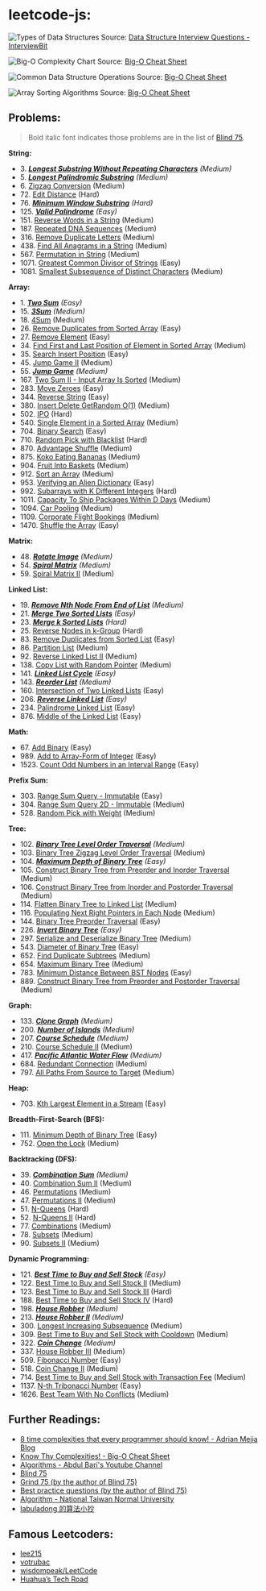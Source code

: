# leetcode-js:

![Types of Data Structures](https://user-images.githubusercontent.com/106054083/219955538-c7fd9fbc-62ca-47b3-8772-b6369a8a0934.png)
Source: [Data Structure Interview Questions - InterviewBit](https://www.interviewbit.com/data-structure-interview-questions/#what-are-data-structures)

![Big-O Complexity Chart](https://user-images.githubusercontent.com/106054083/212619000-5dffc98b-bbc8-41a4-80f5-cab4d7ec7048.png)
Source: [Big-O Cheat Sheet](https://www.bigocheatsheet.com/)

![Common Data Structure Operations](https://user-images.githubusercontent.com/106054083/212619158-2b069198-dfc8-45f0-b918-4ce59503d49f.png)
Source: [Big-O Cheat Sheet](https://www.bigocheatsheet.com/)

![Array Sorting Algorithms](https://user-images.githubusercontent.com/106054083/212619290-e4ad0fb5-4238-4396-8e77-b882c4fedb5a.png)
Source: [Big-O Cheat Sheet](https://www.bigocheatsheet.com/)

## Problems:

> Bold italic font indicates those problems are in the list of [Blind 75](https://leetcode.com/discuss/general-discussion/460599/blind-75-leetcode-questions).

**String:**
* 3\. [**_Longest Substring Without Repeating Characters_**](https://leetcode.com/problems/longest-substring-without-repeating-characters/) _(Medium)_
* 5\. [**_Longest Palindromic Substring_**](https://leetcode.com/problems/longest-palindromic-substring/) _(Medium)_
* 6\. [Zigzag Conversion](https://leetcode.com/problems/zigzag-conversion/) (Medium)
* 72\. [Edit Distance](https://leetcode.com/problems/edit-distance/) (Hard)
* 76\. [**_Minimum Window Substring_**](https://leetcode.com/problems/minimum-window-substring/) _(Hard)_
* 125\. [**_Valid Palindrome_**](https://leetcode.com/problems/valid-palindrome/) _(Easy)_
* 151\. [Reverse Words in a String](https://leetcode.com/problems/reverse-words-in-a-string/) (Medium)
* 187\. [Repeated DNA Sequences](https://leetcode.com/problems/repeated-dna-sequences/) (Medium)
* 316\. [Remove Duplicate Letters](https://leetcode.com/problems/remove-duplicate-letters/) (Medium)
* 438\. [Find All Anagrams in a String](https://leetcode.com/problems/find-all-anagrams-in-a-string/) (Medium)
* 567\. [Permutation in String](https://leetcode.com/problems/permutation-in-string/) (Medium)
* 1071\. [Greatest Common Divisor of Strings](https://leetcode.com/problems/greatest-common-divisor-of-strings/) (Easy)
* 1081\. [Smallest Subsequence of Distinct Characters](https://leetcode.com/problems/smallest-subsequence-of-distinct-characters/) (Medium)

**Array:**
* 1\. [**_Two Sum_**](https://leetcode.com/problems/two-sum/) _(Easy)_
* 15\. [**_3Sum_**](https://leetcode.com/problems/3sum/) _(Medium)_
* 18\. [4Sum](https://leetcode.com/problems/4sum/) (Medium)
* 26\. [Remove Duplicates from Sorted Array](https://leetcode.com/problems/remove-duplicates-from-sorted-array/) (Easy)
* 27\. [Remove Element](https://leetcode.com/problems/remove-element/) (Easy)
* 34\. [Find First and Last Position of Element in Sorted Array](https://leetcode.com/problems/find-first-and-last-position-of-element-in-sorted-array/) (Medium)
* 35\. [Search Insert Position](https://leetcode.com/problems/search-insert-position/) (Easy)
* 45\. [Jump Game II](https://leetcode.com/problems/jump-game-ii/) (Medium)
* 55\. [**_Jump Game_**](https://leetcode.com/problems/jump-game) _(Medium)_
* 167\. [Two Sum II - Input Array Is Sorted](https://leetcode.com/problems/two-sum-ii-input-array-is-sorted/) (Medium)
* 283\. [Move Zeroes](https://leetcode.com/problems/move-zeroes/) (Easy)
* 344\. [Reverse String](https://leetcode.com/problems/reverse-string/) (Easy)
* 380\. [Insert Delete GetRandom O(1)](https://leetcode.com/problems/insert-delete-getrandom-o1/) (Medium)
* 502\. [IPO](https://leetcode.com/problems/ipo/) (Hard)
* 540\. [Single Element in a Sorted Array](https://leetcode.com/problems/single-element-in-a-sorted-array/) (Medium)
* 704\. [Binary Search](https://leetcode.com/problems/binary-search/) (Easy)
* 710\. [Random Pick with Blacklist](https://leetcode.com/problems/random-pick-with-blacklist/) (Hard)
* 870\. [Advantage Shuffle](https://leetcode.com/problems/advantage-shuffle/) (Medium)
* 875\. [Koko Eating Bananas](https://leetcode.com/problems/koko-eating-bananas/) (Medium)
* 904\. [Fruit Into Baskets](https://leetcode.com/problems/fruit-into-baskets/) (Medium)
* 912\. [Sort an Array](https://leetcode.com/problems/sort-an-array/) (Medium)
* 953\. [Verifying an Alien Dictionary](https://leetcode.com/problems/verifying-an-alien-dictionary/) (Easy)
* 992\. [Subarrays with K Different Integers](https://leetcode.com/problems/subarrays-with-k-different-integers/) (Hard)
* 1011\. [Capacity To Ship Packages Within D Days](https://leetcode.com/problems/capacity-to-ship-packages-within-d-days/) (Medium)
* 1094\. [Car Pooling](https://leetcode.com/problems/car-pooling/) (Medium)
* 1109\. [Corporate Flight Bookings](https://leetcode.com/problems/corporate-flight-bookings/) (Medium)
* 1470\. [Shuffle the Array](https://leetcode.com/problems/shuffle-the-array/) (Easy)

**Matrix:**
* 48\. [**_Rotate Image_**](https://leetcode.com/problems/rotate-image/) _(Medium)_
* 54\. [**_Spiral Matrix_**](https://leetcode.com/problems/spiral-matrix/) _(Medium)_
* 59\. [Spiral Matrix II](https://leetcode.com/problems/spiral-matrix-ii/) (Medium)

**Linked List:**
* 19\. [**_Remove Nth Node From End of List_**](https://leetcode.com/problems/remove-nth-node-from-end-of-list/) _(Medium)_
* 21\. [**_Merge Two Sorted Lists_**](https://leetcode.com/problems/merge-two-sorted-lists/) _(Easy)_
* 23\. [**_Merge k Sorted Lists_**](https://leetcode.com/problems/merge-k-sorted-lists/) _(Hard)_
* 25\. [Reverse Nodes in k-Group](https://leetcode.com/problems/reverse-nodes-in-k-group/) (Hard)
* 83\. [Remove Duplicates from Sorted List](https://leetcode.com/problems/remove-duplicates-from-sorted-list/) (Easy)
* 86\. [Partition List](https://leetcode.com/problems/partition-list/) (Medium)
* 92\. [Reverse Linked List II](https://leetcode.com/problems/reverse-linked-list-ii/) (Medium)
* 138\. [Copy List with Random Pointer](https://leetcode.com/problems/copy-list-with-random-pointer/) (Medium)
* 141\. [**_Linked List Cycle_**](https://leetcode.com/problems/linked-list-cycle/) _(Easy)_
* 143\. [**_Reorder List_**](https://leetcode.com/problems/reorder-list/) _(Medium)_
* 160\. [Intersection of Two Linked Lists](https://leetcode.com/problems/intersection-of-two-linked-lists/) (Easy)
* 206\. [**_Reverse Linked List_**](https://leetcode.com/problems/reverse-linked-list/) _(Easy)_
* 234\. [Palindrome Linked List](https://leetcode.com/problems/palindrome-linked-list/) (Easy)
* 876\. [Middle of the Linked List](https://leetcode.com/problems/middle-of-the-linked-list/) (Easy)

**Math:**
* 67\. [Add Binary](https://leetcode.com/problems/add-binary/) (Easy)
* 989\. [Add to Array-Form of Integer](https://leetcode.com/problems/add-to-array-form-of-integer/) (Easy)
* 1523\. [Count Odd Numbers in an Interval Range](https://leetcode.com/problems/count-odd-numbers-in-an-interval-range/) (Easy)

**Prefix Sum:**
* 303\. [Range Sum Query - Immutable](https://leetcode.com/problems/range-sum-query-immutable/) (Easy)
* 304\. [Range Sum Query 2D - Immutable](https://leetcode.com/problems/range-sum-query-2d-immutable/) (Medium)
* 528\. [Random Pick with Weight](https://leetcode.com/problems/random-pick-with-weight/) (Medium)

**Tree:**
* 102\. [**_Binary Tree Level Order Traversal_**](https://leetcode.com/problems/binary-tree-level-order-traversal/) _(Medium)_
* 103\. [Binary Tree Zigzag Level Order Traversal](https://leetcode.com/problems/binary-tree-zigzag-level-order-traversal/) (Medium)
* 104\. [**_Maximum Depth of Binary Tree_**](https://leetcode.com/problems/maximum-depth-of-binary-tree/) _(Easy)_
* 105\. [Construct Binary Tree from Preorder and Inorder Traversal](https://leetcode.com/problems/construct-binary-tree-from-preorder-and-inorder-traversal/) (Medium)
* 106\. [Construct Binary Tree from Inorder and Postorder Traversal](https://leetcode.com/problems/construct-binary-tree-from-inorder-and-postorder-traversal/) (Medium)
* 114\. [Flatten Binary Tree to Linked List](https://leetcode.com/problems/flatten-binary-tree-to-linked-list/) (Medium)
* 116\. [Populating Next Right Pointers in Each Node](https://leetcode.com/problems/populating-next-right-pointers-in-each-node/) (Medium)
* 144\. [Binary Tree Preorder Traversal](https://leetcode.com/problems/binary-tree-preorder-traversal/) (Easy)
* 226\. [**_Invert Binary Tree_**](https://leetcode.com/problems/invert-binary-tree/) _(Easy)_
* 297\. [Serialize and Deserialize Binary Tree](https://leetcode.com/problems/serialize-and-deserialize-binary-tree/) (Medium)
* 543\. [Diameter of Binary Tree](https://leetcode.com/problems/diameter-of-binary-tree/) (Easy)
* 652\. [Find Duplicate Subtrees](https://leetcode.com/problems/find-duplicate-subtrees/) (Medium)
* 654\. [Maximum Binary Tree](https://leetcode.com/problems/maximum-binary-tree/) (Medium)
* 783\. [Minimum Distance Between BST Nodes](https://leetcode.com/problems/minimum-distance-between-bst-nodes/) (Easy)
* 889\. [Construct Binary Tree from Preorder and Postorder Traversal](https://leetcode.com/problems/construct-binary-tree-from-preorder-and-postorder-traversal/) (Medium)

**Graph:**
* 133\. [**_Clone Graph_**](https://leetcode.com/problems/clone-graph/) _(Medium)_
* 200\. [**_Number of Islands_**](https://leetcode.com/problems/number-of-islands/) _(Medium)_
* 207\. [**_Course Schedule_**](https://leetcode.com/problems/course-schedule/) _(Medium)_
* 210\. [Course Schedule II](https://leetcode.com/problems/course-schedule-ii/) (Medium)
* 417\. [**_Pacific Atlantic Water Flow_**](https://leetcode.com/problems/pacific-atlantic-water-flow/) _(Medium)_
* 684\. [Redundant Connection](https://leetcode.com/problems/redundant-connection/) (Medium)
* 797\. [All Paths From Source to Target](https://leetcode.com/problems/all-paths-from-source-to-target/) (Medium)

**Heap:**
* 703\. [Kth Largest Element in a Stream](https://leetcode.com/problems/kth-largest-element-in-a-stream/) (Easy)

**Breadth-First-Search (BFS):**
* 111\. [Minimum Depth of Binary Tree](https://leetcode.com/problems/minimum-depth-of-binary-tree/) (Easy)
* 752\. [Open the Lock](https://leetcode.com/problems/open-the-lock/) (Medium)

**Backtracking (DFS):**
* 39\. [**_Combination Sum_**](https://leetcode.com/problems/combination-sum/) _(Medium)_
* 40\. [Combination Sum II](https://leetcode.com/problems/combination-sum-ii/) (Medium)
* 46\. [Permutations](https://leetcode.com/problems/permutations/) (Medium)
* 47\. [Permutations II](https://leetcode.com/problems/permutations-ii/) (Medium)
* 51\. [N-Queens](https://leetcode.com/problems/n-queens/) (Hard)
* 52\. [N-Queens II](https://leetcode.com/problems/n-queens-ii/) (Hard)
* 77\. [Combinations](https://leetcode.com/problems/combinations/) (Medium)
* 78\. [Subsets](https://leetcode.com/problems/subsets/) (Medium)
* 90\. [Subsets II](https://leetcode.com/problems/subsets-ii/) (Medium)

**Dynamic Programming:**
* 121\. [**_Best Time to Buy and Sell Stock_**](https://leetcode.com/problems/best-time-to-buy-and-sell-stock/) _(Easy)_
* 122\. [Best Time to Buy and Sell Stock II](https://leetcode.com/problems/best-time-to-buy-and-sell-stock-ii/) (Medium)
* 123\. [Best Time to Buy and Sell Stock III](https://leetcode.com/problems/best-time-to-buy-and-sell-stock-iii/) (Hard)
* 188\. [Best Time to Buy and Sell Stock IV](https://leetcode.com/problems/best-time-to-buy-and-sell-stock-iv/) (Hard)
* 198\. [**_House Robber_**](https://leetcode.com/problems/house-robber/) _(Medium)_
* 213\. [**_House Robber II_**](https://leetcode.com/problems/house-robber-ii/) _(Medium)_
* 300\. [Longest Increasing Subsequence](https://leetcode.com/problems/longest-increasing-subsequence/) (Medium)
* 309\. [Best Time to Buy and Sell Stock with Cooldown](https://leetcode.com/problems/best-time-to-buy-and-sell-stock-with-cooldown/) (Medium)
* 322\. [**_Coin Change_**](https://leetcode.com/problems/coin-change/) _(Medium)_
* 337\. [House Robber III](https://leetcode.com/problems/house-robber-iii/) (Medium)
* 509\. [Fibonacci Number](https://leetcode.com/problems/fibonacci-number/) (Easy)
* 518\. [Coin Change II](https://leetcode.com/problems/coin-change-ii/) (Medium)
* 714\. [Best Time to Buy and Sell Stock with Transaction Fee](https://leetcode.com/problems/best-time-to-buy-and-sell-stock-with-transaction-fee/) (Medium)
* 1137\. [N-th Tribonacci Number](https://leetcode.com/problems/n-th-tribonacci-number/) (Easy)
* 1626\. [Best Team With No Conflicts](https://leetcode.com/problems/best-team-with-no-conflicts/) (Medium)

## Further Readings:

* [8 time complexities that every programmer should know! - Adrian Mejia Blog](https://adrianmejia.com/most-popular-algorithms-time-complexity-every-programmer-should-know-free-online-tutorial-course/)
* [Know Thy Complexities! - Big-O Cheat Sheet](https://www.bigocheatsheet.com/)
* [Algorithms - Abdul Bari's Youtube Channel](https://www.youtube.com/watch?v=0IAPZzGSbME&list=PLDN4rrl48XKpZkf03iYFl-O29szjTrs_O)
* [Blind 75](https://leetcode.com/discuss/general-discussion/460599/blind-75-leetcode-questions)
* [Grind 75 (by the author of Blind 75)](https://www.techinterviewhandbook.org/grind75)
* [Best practice questions (by the author of Blind 75)](https://www.techinterviewhandbook.org/best-practice-questions/)
* [Algorithm - National Taiwan Normal University](https://web.ntnu.edu.tw/~algo/)
* [labuladong 的算法小抄](https://github.com/labuladong/fucking-algorithm)

## Famous Leetcoders:

* [lee215](https://leetcode.com/lee215/)
* [votrubac](https://leetcode.com/votrubac/)
* [wisdompeak/LeetCode](https://github.com/wisdompeak/LeetCode)
* [Huahua’s Tech Road](https://zxi.mytechroad.com/blog/)
